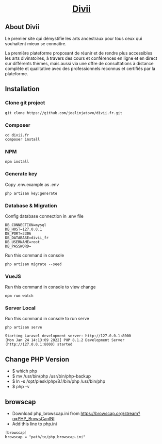 <h1 align="center"><a href="https://divii.fr" target="_blank">Divii</a></h1>

## About Divii

Le premier site qui démystifie les arts ancestraux pour tous ceux qui souhaitent mieux se connaître.

La première plateforme proposant de réunir et de rendre plus accessibles les arts divinatoires, à travers des cours et conférences en ligne et en direct sur différents thèmes, mais aussi via une offre de consultations à distance complète et qualitative avec des professionnels reconnus et certifiés par la plateforme.

## Installation

### Clone git project
```
git clone https://github.com/joelinjatovo/divii.fr.git
```

### Composer
```
cd divii.fr
composer install
```

### NPM
```
npm install
```

### Generate key
Copy .env.example as .env

```
php artisan key:generate
```

### Database & Migration
Config database connection in .env file
```
DB_CONNECTION=mysql
DB_HOST=127.0.0.1
DB_PORT=3306
DB_DATABASE=divii_fr
DB_USERNAME=root
DB_PASSWORD=
```
Run this command in console
```
php artisan migrate --seed
```

### VueJS
Run this command in console to view change
```
npm run watch
```

### Server Local
Run this command in console to run serve
```
php artisan serve

Starting Laravel development server: http://127.0.0.1:8000
[Mon Jan 24 14:13:09 2022] PHP 8.1.2 Development Server (http://127.0.0.1:8000) started
```

## Change PHP Version
- $ which php
- $ mv /usr/bin/php /usr/bin/php-backup
- $ ln -s /opt/plesk/php/8.1/bin/php /usr/bin/php
- $ php -v

## browscap
- Download php_browscap.ini from https://browscap.org/stream?q=PHP_BrowsCapINI
- Add this line to php.ini

```
[browscap]
browscap = "path/to/php_browscap.ini"
```
